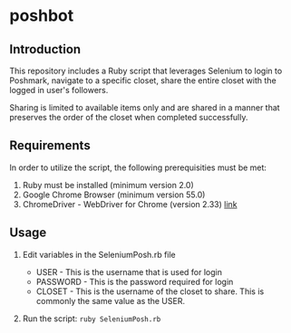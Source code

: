# poshbot

## Introduction

This repository includes a Ruby script that leverages Selenium to login to Poshmark, navigate to a specific closet, share the entire closet with the logged in user's followers. 

Sharing is limited to available items only and are shared in a manner that preserves the order of the closet when completed successfully. 


## Requirements

In order to utilize the script, the following prerequisities must be met: 

1. Ruby must be installed (minimum version 2.0)
2. Google Chrome Browser (minimum version 55.0)
3. ChromeDriver - WebDriver for Chrome (version 2.33) [link](https://chromedriver.storage.googleapis.com/index.html?path=2.33/)

## Usage

1. Edit variables in the SeleniumPosh.rb file
    * USER - This is the username that is used for login
    * PASSWORD - This is the password required for login
    * CLOSET - This is the username of the closet to share. 
               This is commonly the same value as the USER. 

2. Run the script: `ruby SeleniumPosh.rb`
